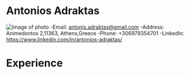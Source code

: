# **Antonios Adraktas**
![Image of photo](https://www.dropbox.com/preview/Public/photo.png?role=personal)
-Email: antonis.adraktas@gmail.com
-Address: Animedontos 2,11363, Athens,Greece
-Phone: +306979354701
-LinkedIn: https://www.linkedin.com/in/antonios-adraktas/

# **Experience**
##

